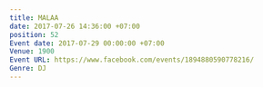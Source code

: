 ```yaml
---
title: MALAA
date: 2017-07-26 14:36:00 +07:00
position: 52
Event date: 2017-07-29 00:00:00 +07:00
Venue: 1900
Event URL: https://www.facebook.com/events/1894880590778216/
Genre: DJ
---
```


